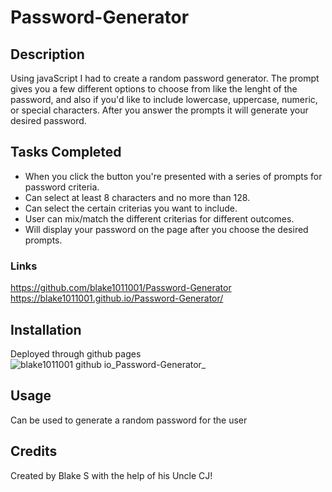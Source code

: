 # Password-Generator

## Description 
Using javaScript I had to create a random password generator. The prompt gives you a few different options to choose from like the lenght of the password, and also if you'd like to include lowercase, uppercase, numeric, or special characters. After you answer the prompts it will generate your desired password.

## Tasks Completed 
* When you click the button you're presented with a series of prompts for password criteria.
* Can select at least 8 characters and no more than 128.
* Can select the certain criterias you want to include.
* User can mix/match the different criterias for different outcomes.
* Will display your password on the page after you choose the desired prompts.

### Links
https://github.com/blake1011001/Password-Generator
https://blake1011001.github.io/Password-Generator/

## Installation
Deployed through github pages
![blake1011001 github io_Password-Generator_](https://user-images.githubusercontent.com/121069049/218594603-f54cba97-166b-4fce-aaa5-2e560a70535e.png)

## Usage 
Can be used to generate a random password for the user 

## Credits 
Created by Blake S with the help of his Uncle CJ!
